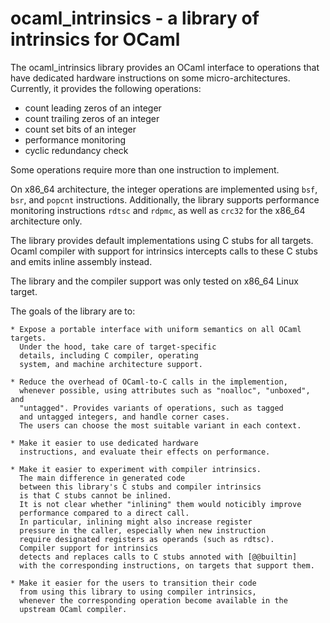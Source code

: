 ocaml_intrinsics - a library of intrinsics for OCaml
====================================================

The ocaml_intrinsics library provides an OCaml interface to operations
that have dedicated hardware instructions on some micro-architectures.
Currently, it provides the following operations:
* count leading zeros of an integer
* count trailing zeros of an integer
* count set bits of an integer
* performance monitoring
* cyclic redundancy check

Some operations require more than one instruction to implement.

On x86_64 architecture, the integer operations are implemented
using `bsf`, `bsr`, and `popcnt` instructions.  Additionally, the
library supports performance monitoring instructions `rdtsc` and
`rdpmc`, as well as `crc32` for the x86_64 architecture only.

The library provides default implementations using C stubs for all
targets.  Ocaml compiler with support for intrinsics intercepts calls
to these C stubs and emits inline assembly instead.

The library and the compiler support was only tested on x86_64 Linux
target.

The goals of the library are to:

    * Expose a portable interface with uniform semantics on all OCaml targets.
      Under the hood, take care of target-specific
      details, including C compiler, operating
      system, and machine architecture support.

    * Reduce the overhead of OCaml-to-C calls in the implemention,
      whenever possible, using attributes such as "noalloc", "unboxed", and
      "untagged". Provides variants of operations, such as tagged
      and untagged integers, and handle corner cases.
      The users can choose the most suitable variant in each context.

    * Make it easier to use dedicated hardware
      instructions, and evaluate their effects on performance.

    * Make it easier to experiment with compiler intrinsics.
      The main difference in generated code
      between this library's C stubs and compiler intrinsics
      is that C stubs cannot be inlined.
      It is not clear whether "inlining" them would noticibly improve
      performance compared to a direct call.
      In particular, inlining might also increase register
      pressure in the caller, especially when new instruction
      require designated registers as operands (such as rdtsc).
      Compiler support for intrinsics
      detects and replaces calls to C stubs annoted with [@@builtin]
      with the corresponding instructions, on targets that support them.

    * Make it easier for the users to transition their code
      from using this library to using compiler intrinsics,
      whenever the corresponding operation become available in the
      upstream OCaml compiler.
